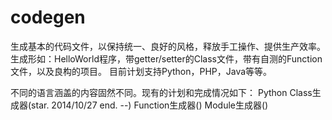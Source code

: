 codegen
=======

生成基本的代码文件，以保持统一、良好的风格，释放手工操作、提供生产效率。
生成形如：HelloWorld程序，带getter/setter的Class文件，带有自测的Function文件，以及良构的项目。
目前计划支持Python，PHP，Java等等。

不同的语言涵盖的内容固然不同。现有的计划和完成情况如下：
Python
  Class生成器(star. 2014/10/27 end. --)
  Function生成器()
  Module生成器()
